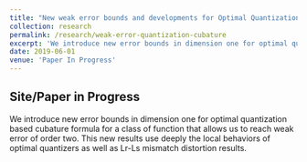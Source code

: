 ```yaml
---
title: "New weak error bounds and developments for Optimal Quantization based cubature formula"
collection: research
permalink: /research/weak-error-quantization-cubature
excerpt: 'We introduce new error bounds in dimension one for optimal quantization based cubature formula for a class of function that allows us to reach weak error of order two. This new results use deeply the local behaviors of optimal quantizers as well as Lr-Ls mismatch distortion results.'
date: 2019-06-01
venue: 'Paper In Progress'
---
```


## Site/Paper in Progress

We introduce new error bounds in dimension one for optimal quantization based cubature formula for a class of function that allows us to reach weak error of order two. This new results use deeply the local behaviors of optimal quantizers as well as Lr-Ls mismatch distortion results.